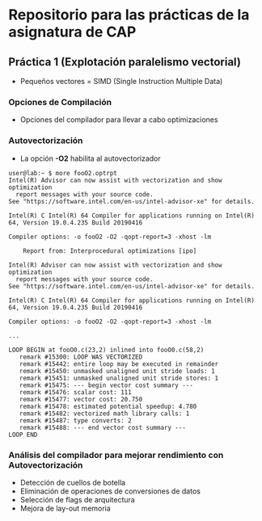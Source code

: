 # Repositorio para las prácticas de la asignatura de CAP

## Práctica 1 (Explotación paralelismo vectorial)
* Pequeños vectores = SIMD  (Single Instruction Multiple Data)

### Opciones de Compilación
* Opciones del compilador para llevar a cabo optimizaciones

### Autovectorización
* La opción **-O2** habilita al autovectorizador

```console
user@lab:~ $ more fooO2.optrpt 
Intel(R) Advisor can now assist with vectorization and show optimization
  report messages with your source code.
See "https://software.intel.com/en-us/intel-advisor-xe" for details.

Intel(R) C Intel(R) 64 Compiler for applications running on Intel(R) 64, Version 19.0.4.235 Build 20190416

Compiler options: -o fooO2 -O2 -qopt-report=3 -xhost -lm

    Report from: Interprocedural optimizations [ipo]

Intel(R) Advisor can now assist with vectorization and show optimization
  report messages with your source code.
See "https://software.intel.com/en-us/intel-advisor-xe" for details.

Intel(R) C Intel(R) 64 Compiler for applications running on Intel(R) 64, Version 19.0.4.235 Build 20190416

Compiler options: -o fooO2 -O2 -qopt-report=3 -xhost -lm

...

LOOP BEGIN at fooO0.c(23,2) inlined into fooO0.c(58,2)
   remark #15300: LOOP WAS VECTORIZED
   remark #15442: entire loop may be executed in remainder
   remark #15450: unmasked unaligned unit stride loads: 1 
   remark #15451: unmasked unaligned unit stride stores: 1 
   remark #15475: --- begin vector cost summary ---
   remark #15476: scalar cost: 111 
   remark #15477: vector cost: 20.750 
   remark #15478: estimated potential speedup: 4.780 
   remark #15482: vectorized math library calls: 1 
   remark #15487: type converts: 2 
   remark #15488: --- end vector cost summary ---
LOOP END
```

### Análisis del compilador para mejorar rendimiento con Autovectorización
* Detección de cuellos de botella
* Eliminación de operaciones de conversiones de datos
* Selección de flags de arquitectura
* Mejora de lay-out memoria




